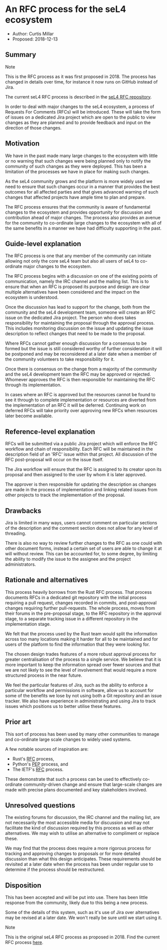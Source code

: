 <!--
  SPDX-License-Identifier: CC-BY-SA-4.0
  Copyright 2018 Data61, Curtis Millar
-->

# An RFC process for the seL4 ecosystem

- Author: Curtis Millar
- Proposed: 2018-12-13

## Summary

> [!NOTE]
> This is the RFC process as it was first proposed in 2018. The process has
> changed in details over time, for instance it now runs on GitHub instead of
> Jira.
>
> The current seL4 RFC process is described in the [seL4 RFC repository].

[seL4 RFC repository]: https://github.com/seL4/rfcs/blob/main/README.md

In order to deal with major changes to the seL4 ecosystem, a process of Requests
For Comments (RFCs) will be introduced. These will take the form of issues on a
dedicated Jira project which are open to the public to view changes as they are
planned and to provide feedback and input on the direction of those changes.

## Motivation

We have in the past made many large changes to the ecosystem with little or no
warning that such changes were being planned only to notify the community of
such changes as they were deployed. This has been a limitation of the processes
we have in place for making such changes.

As the seL4 community grows and the platform is more widely used we need to
ensure that such changes occur in a manner that provides the best outcomes for
all affected parties and that gives advanced warning of such changes that
affected projects have ample time to plan and prepare.

The RFC process ensures that the community is aware of fundamental changes to
the ecosystem and provides opportunity for discussion and contribution ahead of
major changes. The process also provides an avenue for the community to
co-ordinate large changes to the ecosystem with all of the same benefits in a
manner we have had difficulty supporting in the past.

## Guide-level explanation

The RFC process is one that any member of the community can initiate allowing
not only the core seL4 team but also all users of seL4 to co-ordinate major
changes to the ecosystem.

The RFC process begins with a discussion on one of the existing points of
communication, namely the IRC channel and the mailing list. This is to ensure
that when an RFC is proposed its purpose and design are clear multiple
alternatives have been considered and the impact on the ecosystem is understood.

Once the discussion has lead to support for the change, both from the community
and the seL4 development team, someone will create an RFC issue on the dedicated
Jira project. The person who does takes responsibility for maintaining the
proposal through the approval process. This includes monitoring discussion on
the issue and updating the issue description to reflect changes that need to be
made to the proposal.

Where RFCs cannot gather enough discussion for a consensus to be formed but the
issue is still considered worthy of further consideration it will be postponed
and may be reconsidered at a later date when a member of the community
volunteers to take responsibility for it.

Once there is consensus on the change from a majority of the community and the
seL4 development team the RFC may be approved or rejected. Whomever approves the
RFC is then responsible for maintaining the RFC through its implementation.

In cases where an RFC is approved but the resources cannot be found to see it
through to complete implementation or resources are diverted from the
implementation of an RFC it will be deferred. Continuing work on deferred RFCs
will take priority over approving new RFCs when resources later become
available.

## Reference-level explanation

RFCs will be submitted via a public Jira project which will enforce the RFC
workflow and chain of responsibility. Each RFC will be maintained in the
description field of an 'RFC' issue within that project. All discussion of the
RFC post-proposal will occur on the issue itself.

The Jira workflow will ensure that the RFC is assigned to its creator upon its
proposal and then assigned to the user by whom it is later approved.

The approver is then responsible for updating the description as changes are
made in the process of implementation and linking related issues from other
projects to track the implementation of the proposal.

## Drawbacks

Jira is limited in many ways, users cannot comment on particular sections of the
description and the comment section does not allow for any level of threading.

There is also no way to review further changes to the RFC as one could with
other document forms, instead a certain set of users are able to change it at
will without review. This can be accounted for, to some degree, by limiting the
ability to modify the issue to the assignee and the project administrators.

## Rationale and alternatives

This process heavily borrows from the Rust RFC process. That process documents
RFCs in a dedicated git repository with the initial process requiring a pull
request, changes recorded in commits, and post-approval changes requiring
further pull-requests. The whole process, moves from their forums in the
pre-proposal stage, to the RFC repository in the approval stage, to a separate
tracking issue in a different repository in the implementation stage.

We felt that the process used by the Rust team would split the information
across too many locations making it harder for all to be maintained and for
users of the platform to find the information that they were looking for.

The chosen design trades features of a more robust approval process for greater
centralisation of the process to a single service. We believe that it is more
important to keep the information spread over fewer sources and that we are not
likely to see the level of involvement that would require a more structured
process in the near future.

We feel the particular features of Jira, such as the ability to enforce a
particular workflow and permissions in software, allow us to account for some of
the benefits we lose by not using both a Git repository and an issue tracker. We
also have experience in administrating and using Jira to track issues which
positions us to better utilise these features.

## Prior art

This sort of process has been used by many other communities to manage and
co-ordinate large scale changes to widely used systems.

A few notable sources of inspiration are:

- Rust's [RFC](https://github.com/rust-lang/rfcs/blob/master/text/0002-rfc-process.md) process,
- Python's [PEP](https://www.python.org/dev/peps/pep-0001/) process, and
- The IETF's [RFC](https://www.ietf.org/standards/rfcs/) process.

These demonstrate that such a process can be used to effectively co-ordinate
community-driven change and ensure that large-scale changes are made with
precise plans documented and key stakeholders involved.

## Unresolved questions

The existing forums for discussion, the IRC channel and the mailing list, are
not necessarily the most accessible media for discussion and may not facilitate
the kind of discussion required by this process as well as other alternatives.
We may wish to utilise an alternative to compliment or replace these.

We may find that the process does require a more rigorous process for tracking
and approving changes to proposals or for more detailed discussion than what
this design anticipates. These requirements should be revisited at a later date
when the process has been under regular use to determine if the process should
be restructured.

## Disposition

This has been accepted and will be put into use. There has been little response
from the community, likely due to this being a new process.

Some of the details of this system, such as it's use of Jira over alternatives
may be revised at a later date. We won't really be sure until we start using it.

> [!NOTE]
> This is the original seL4 RFC process as proposed in 2018. Find the current
> RFC process [here][seL4 RFC repository].